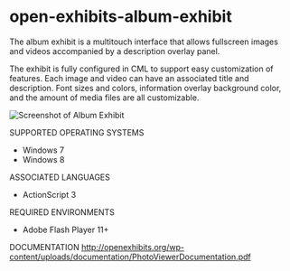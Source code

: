 # open-exhibits-album-exhibit
The album exhibit is a multitouch interface that allows fullscreen images and videos accompanied by a description overlay panel.

<p>The exhibit is fully configured in CML to support easy customization of features. Each image and video can have an associated title and description. Font sizes and colors, information overlay background color, and the amount of media files are all customizable.</p>

![Screenshot of Album Exhibit](http://openexhibits.org/wp-content/uploads/2013/06/album-new.jpg)

SUPPORTED OPERATING SYSTEMS
- Windows 7
- Windows 8

ASSOCIATED LANGUAGES
- ActionScript 3

REQUIRED ENVIRONMENTS
- Adobe Flash Player 11+

DOCUMENTATION
http://openexhibits.org/wp-content/uploads/documentation/PhotoViewerDocumentation.pdf
